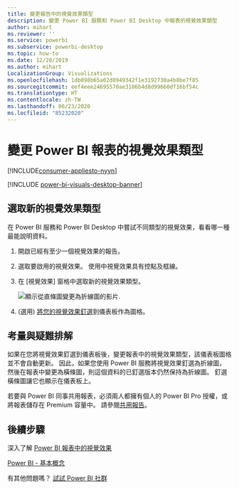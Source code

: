 ```yaml
---
title: 變更報告中的視覺效果類型
description: 變更 Power BI 服務和 Power BI Desktop 中報表的視覺效果類型
author: mihart
ms.reviewer: ''
ms.service: powerbi
ms.subservice: powerbi-desktop
ms.topic: how-to
ms.date: 12/28/2019
ms.author: mihart
LocalizationGroup: Visualizations
ms.openlocfilehash: 1db098b65a02d0949342f1e3192730a4b8be7f85
ms.sourcegitcommit: eef4eee24695570ae3186b4d8d99660df16bf54c
ms.translationtype: HT
ms.contentlocale: zh-TW
ms.lasthandoff: 06/23/2020
ms.locfileid: "85232020"
---
```

# <a name="change-the-type-of-visualization-in-a-power-bi-report"></a>變更 Power BI 報表的視覺效果類型

[!INCLUDE[consumer-appliesto-nyyn](../includes/consumer-appliesto-nyyn.md)]    

[!INCLUDE [power-bi-visuals-desktop-banner](../includes/power-bi-visuals-desktop-banner.md)]

## <a name="select-a-new-visualization-type"></a>選取新的視覺效果類型

在 Power BI 服務和 Power BI Desktop 中嘗試不同類型的視覺效果，看看哪一種最能說明資料。 

1. 開啟已經有至少一個視覺效果的報告。   
2. 選取要啟用的視覺效果。 使用中視覺效果具有控點及框線。    
3. 在 [視覺效果] 窗格中選取新的視覺效果類型。 
   
   ![顯示從直條圖變更為折線圖的影片](media/power-bi-report-change-visualization-type/change-viz/change-viz.gif).
4. (選用) [將您的視覺效果釘選](../create-reports/service-dashboard-pin-tile-from-report.md)到儀表板作為圖格。 

## <a name="considerations-and-troubleshooting"></a>考量與疑難排解
如果在您將視覺效果釘選到儀表板後，變更報表中的視覺效果類型，該儀表板圖格並不會自動更新。 因此，如果您使用 Power BI 服務將視覺效果釘選為折線圖，然後在報表中變更為橫條圖，則這個資料的已釘選版本仍然保持為折線圖。 釘選橫條圖讓它也顯示在儀表板上。

若要與 Power BI 同事共用報表，必須兩人都擁有個人的 Power BI Pro 授權，或將報表儲存在 Premium 容量中。 請參閱[共用報告](../collaborate-share/service-share-reports.md)。

## <a name="next-steps"></a>後續步驟
深入了解 [Power BI 報表中的視覺效果](power-bi-report-visualizations.md)

[Power BI - 基本概念](../consumer/end-user-basic-concepts.md)

有其他問題嗎？ [試試 Power BI 社群](https://community.powerbi.com/)

